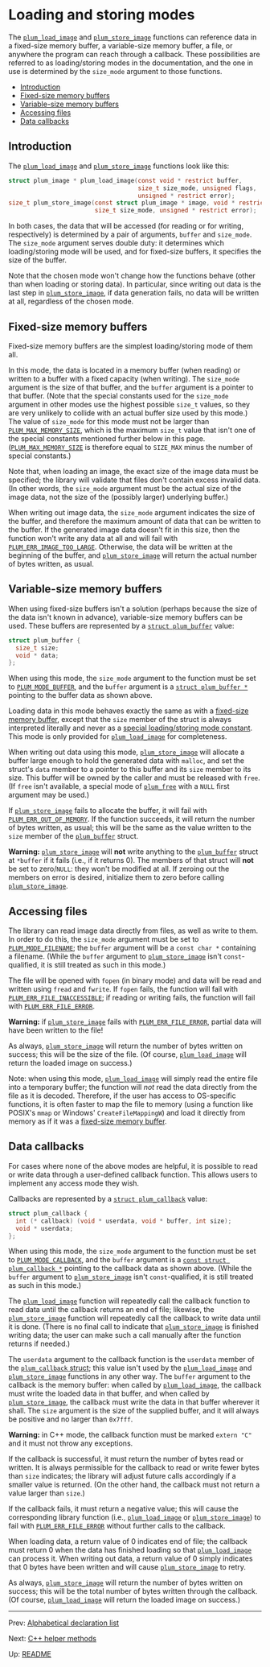 # Loading and storing modes

The [`plum_load_image`][load] and [`plum_store_image`][store] functions can reference data in a fixed-size memory
buffer, a variable-size memory buffer, a file, or anywhere the program can reach through a callback.
These possibilities are referred to as loading/storing modes in the documentation, and the one in use is determined by
the `size_mode` argument to those functions.

- [Introduction](#introduction)
- [Fixed-size memory buffers](#fixed-size-memory-buffers)
- [Variable-size memory buffers](#variable-size-memory-buffers)
- [Accessing files](#accessing-files)
- [Data callbacks](#data-callbacks)

## Introduction

The [`plum_load_image`][load] and [`plum_store_image`][store] functions look like this:

``` c
struct plum_image * plum_load_image(const void * restrict buffer,
                                    size_t size_mode, unsigned flags,
                                    unsigned * restrict error);
size_t plum_store_image(const struct plum_image * image, void * restrict buffer,
                        size_t size_mode, unsigned * restrict error);
```

In both cases, the data that will be accessed (for reading or for writing, respectively) is determined by a pair of
arguments, `buffer` and `size_mode`.
The `size_mode` argument serves double duty: it determines which loading/storing mode will be used, and for fixed-size
buffers, it specifies the size of the buffer.

Note that the chosen mode won't change how the functions behave (other than when loading or storing data).
In particular, since writing out data is the last step in [`plum_store_image`][store], if data generation fails, no
data will be written at all, regardless of the chosen mode.

## Fixed-size memory buffers

Fixed-size memory buffers are the simplest loading/storing mode of them all.

In this mode, the data is located in a memory buffer (when reading) or written to a buffer with a fixed capacity (when
writing).
The `size_mode` argument is the size of that buffer, and the `buffer` argument is a pointer to that buffer.
(Note that the special constants used for the `size_mode` argument in other modes use the highest possible `size_t`
values, so they are very unlikely to collide with an actual buffer size used by this mode.)
The value of `size_mode` for this mode must not be larger than [`PLUM_MAX_MEMORY_SIZE`][constants], which is the
maximum `size_t` value that isn't one of the special constants mentioned further below in this page.
([`PLUM_MAX_MEMORY_SIZE`][constants] is therefore equal to `SIZE_MAX` minus the number of special constants.)

Note that, when loading an image, the exact size of the image data must be specified; the library will validate that
files don't contain excess invalid data.
(In other words, the `size_mode` argument must be the actual size of the image data, not the size of the (possibly
larger) underlying buffer.)

When writing out image data, the `size_mode` argument indicates the size of the buffer, and therefore the maximum
amount of data that can be written to the buffer.
If the generated image data doesn't fit in this size, then the function won't write any data at all and will fail with
[`PLUM_ERR_IMAGE_TOO_LARGE`][errors].
Otherwise, the data will be written at the beginning of the buffer, and [`plum_store_image`][store] will return the
actual number of bytes written, as usual.

## Variable-size memory buffers

When using fixed-size buffers isn't a solution (perhaps because the size of the data isn't known in advance),
variable-size memory buffers can be used.
These buffers are represented by a [`struct plum_buffer`][buffer] value:

``` c
struct plum_buffer {
  size_t size;
  void * data;
};
```

When using this mode, the `size_mode` argument to the function must be set to [`PLUM_MODE_BUFFER`][constants], and the
`buffer` argument is a [`struct plum_buffer *`][buffer] pointing to the buffer data as shown above.

Loading data in this mode behaves exactly the same as with a [fixed-size memory buffer](#fixed-size-memory-buffers),
except that the `size` member of the struct is always interpreted literally and never as a
[special loading/storing mode constant][constants].
This mode is only provided for [`plum_load_image`][load] for completeness.

When writing out data using this mode, [`plum_store_image`][store] will allocate a buffer large enough to hold the
generated data with `malloc`, and set the struct's `data` member to a pointer to this buffer and its `size` member to
its size.
This buffer will be owned by the caller and must be released with `free`.
(If `free` isn't available, a special mode of [`plum_free`][free] with a `NULL` first argument may be used.)

If [`plum_store_image`][store] fails to allocate the buffer, it will fail with [`PLUM_ERR_OUT_OF_MEMORY`][errors].
If the function succeeds, it will return the number of bytes written, as usual; this will be the same as the value
written to the `size` member of the [`plum_buffer`][buffer] struct.

**Warning:** [`plum_store_image`][store] will **not** write anything to the [`plum_buffer`][buffer] struct at
`*buffer` if it fails (i.e., if it returns 0).
The members of that struct will **not** be set to zero/`NULL`: they won't be modified at all.
If zeroing out the members on error is desired, initialize them to zero before calling [`plum_store_image`][store].

## Accessing files

The library can read image data directly from files, as well as write to them.
In order to do this, the `size_mode` argument must be set to [`PLUM_MODE_FILENAME`][constants]; the `buffer` argument
will be a `const char *` containing a filename.
(While the `buffer` argument to [`plum_store_image`][store] isn't `const`-qualified, it is still treated as such in
this mode.)

The file will be opened with `fopen` (in binary mode) and data will be read and written using `fread` and `fwrite`.
If `fopen` fails, the function will fail with [`PLUM_ERR_FILE_INACCESSIBLE`][errors]; if reading or writing fails,
the function will fail with [`PLUM_ERR_FILE_ERROR`][errors].

**Warning:** if [`plum_store_image`][store] fails with [`PLUM_ERR_FILE_ERROR`][errors], partial data will have been
written to the file!

As always, [`plum_store_image`][store] will return the number of bytes written on success; this will be the size of
the file.
(Of course, [`plum_load_image`][load] will return the loaded image on success.)

Note: when using this mode, [`plum_load_image`][load] will simply read the entire file into a temporary buffer; the
function will _not_ read the data directly from the file as it is decoded.
Therefore, if the user has access to OS-specific functions, it is often faster to map the file to memory (using a
function like POSIX's `mmap` or Windows' `CreateFileMappingW`) and load it directly from memory as if it was a
[fixed-size memory buffer](#fixed-size-memory-buffers).

## Data callbacks

For cases where none of the above modes are helpful, it is possible to read or write data through a user-defined
callback function.
This allows users to implement any access mode they wish.

Callbacks are represented by a [`struct plum_callback`][callback] value:

``` c
struct plum_callback {
  int (* callback) (void * userdata, void * buffer, int size);
  void * userdata;
};
```

When using this mode, the `size_mode` argument to the function must be set to [`PLUM_MODE_CALLBACK`][constants], and
the `buffer` argument is a [`const struct plum_callback *`][callback] pointing to the callback data as shown above.
(While the `buffer` argument to [`plum_store_image`][store] isn't `const`-qualified, it is still treated as such in
this mode.)

The [`plum_load_image`][load] function will repeatedly call the callback function to read data until the callback
returns an end of file; likewise, the [`plum_store_image`][store] function will repeatedly call the callback to write
data until it is done.
(There is no final call to indicate that [`plum_store_image`][store] is finished writing data; the user can make such
a call manually after the function returns if needed.)

The `userdata` argument to the callback function is the `userdata` member of the [`plum_callback` struct][callback];
this value isn't used by the [`plum_load_image`][load] and [`plum_store_image`][store] functions in any other way.
The `buffer` argument to the callback is the memory buffer: when called by [`plum_load_image`][load], the callback
must write the loaded data in that buffer, and when called by [`plum_store_image`][store], the callback must write the
data in that buffer wherever it shall.
The `size` argument is the size of the supplied buffer, and it will always be positive and no larger than `0x7fff`.

**Warning:** in C++ mode, the callback function must be marked `extern "C"` and it must not throw any exceptions.

If the callback is successful, it must return the number of bytes read or written.
It is always permissible for the callback to read or write fewer bytes than `size` indicates; the library will adjust
future calls accordingly if a smaller value is returned.
(On the other hand, the callback must not return a value larger than `size`.)

If the callback fails, it must return a negative value; this will cause the corresponding library function (i.e.,
[`plum_load_image`][load] or [`plum_store_image`][store]) to fail with [`PLUM_ERR_FILE_ERROR`][errors] without further
calls to the callback.

When loading data, a return value of 0 indicates end of file; the callback must return 0 when the data has finished
loading so that [`plum_load_image`][load] can process it.
When writing out data, a return value of 0 simply indicates that 0 bytes have been written and will cause
[`plum_store_image`][store] to retry.

As always, [`plum_store_image`][store] will return the number of bytes written on success; this will be the total
number of bytes written through the callback.
(Of course, [`plum_load_image`][load] will return the loaded image on success.)

* * *

Prev: [Alphabetical declaration list](alpha.md)

Next: [C++ helper methods](methods.md)

Up: [README](README.md)

[buffer]: structs.md#plum_buffer
[callback]: structs.md#plum_callback
[constants]: constants.md#special-loading-and-storing-modes
[errors]: constants.md#errors
[free]: functions.md#plum_free
[load]: functions.md#plum_load_image
[store]: functions.md#plum_store_image
